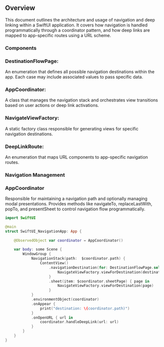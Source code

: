 ## Overview
This document outlines the architecture and usage of navigation and deep linking within a SwiftUI application. It covers how navigation is handled programmatically through a coordinator pattern, and how deep links are mapped to app-specific routes using a URL scheme.

### Components
### DestinationFlowPage: 
An enumeration that defines all possible navigation destinations within the app. Each case may include associated values to pass specific data.

### AppCoordinator: 
A class that manages the navigation stack and orchestrates view transitions based on user actions or deep link activations.

### NavigateViewFactory: 
A static factory class responsible for generating views for specific navigation destinations.

### DeepLinkRoute: 
An enumeration that maps URL components to app-specific navigation routes.

### Navigation Management
### AppCoordinator

Responsible for maintaining a navigation path and optionally managing modal presentations.
Provides methods like navigateTo, replaceLastWith, popTo, and presentSheet to control navigation flow programmatically.

``` swift 
import SwiftUI

@main
struct SwiftUI_NavigationApp: App {
    
    @ObservedObject var coordinator = AppCoordinator()
    
    var body: some Scene {
        WindowGroup {
            NavigationStack(path:  $coordinator.path) {
                ContentView()
                    .navigationDestination(for: DestinationFlowPage.self) { destination in
                        NavigateViewFactory.viewForDestination(destination)
                    }
                    .sheet(item: $coordinator.sheetPage) { page in
                        NavigateViewFactory.viewForDestination(page)
                    }
            }
            .environmentObject(coordinator)
            .onAppear {
                print("destination: \(coordinator.path)")
            }
            .onOpenURL { url in
                coordinator.handleDeepLink(url: url)
            }
        }
    }
}

```
